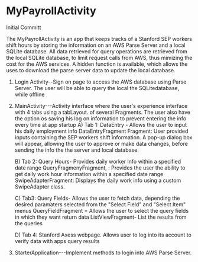 # MyPayrollActivity
Initial Committ


The MyPayrollActivity is an app that keeps tracks of a Stanford SEP workers shift hours by storing the information
on an AWS Parse Server and a local SQLite database. All data retrieved for query operations are retrieved from 
the local SQLite database, to limit request calls from AWS, thus mimizing the cost for the AWS services. A hidden function is available, which 
allows the uses to download the parse server data to update the local database. 

1) Login Activity--Sign on page to access the AWS database using Parse Server. The user will be able to query the local 
                   the SQLitedatabase, while offline
2) MainActivity---Activity interface where the user's experience interface with 4 tabs using a tabLayout.
                of several Fragments. The user also have the option os saving his log on information to prevent entering the info every time 
                at app startup
      A) Tab 1: DataEntry - Allows the user to input his daily employment info
                DataEntryFragment Fragment:  User provided inputs containing the SEP workers shift information. A pop-up dialog
                box will appear, allowing the user to approve or make data changes, before sending the info the the server and 
                local database.
                
      B) Tab 2: Query Hours- Provides daily worker Info within a specified date range
                QueryFragmenyFragment, : Provides the user the ability to get daily work hour information within a specified date range
                SwipeAdapterFragment: Displays the daily work info using a custom SwipeAdapter class.
                
      C) Tab3: Query Fields- Allows the user to fetch data, depending the desired paramaters selected from the "Select Field" and
               "Select Item" menus
               QueryFieldFragment = Allows the user to select the query fields in which they want return data
               ListViewFragment- List the results from the queries
               
      D) Tab 4: Stanford Axess webpage. Allows user to log into its account to verify data with apps query results


3) StarterApplication---Implement methods to login into AWS Parse Server.
